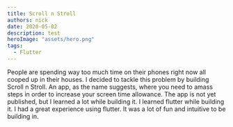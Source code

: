 ```yaml
---
title: Scroll n Stroll
authors: nick
date: 2020-05-02
description: test
heroImage: "assets/hero.png"
tags:
  - Flutter
---
```


People are spending way too much time on their phones right now all cooped up in their houses. I decided to tackle this problem by building Scroll n Stroll. An app, as the name suggests, where you need to amass steps in order to increase your screen time allowance. The app is not yet published, but I learned a lot while building it. I learned flutter while building it. I had a great experience using flutter. It was a lot of fun and intuitive to be building in.